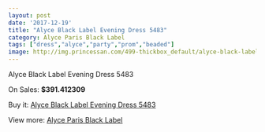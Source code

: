 ```yaml
---
layout: post
date: '2017-12-19'
title: "Alyce Black Label Evening Dress 5483"
category: Alyce Paris Black Label
tags: ["dress","alyce","party","prom","beaded"]
image: http://img.princessan.com/499-thickbox_default/alyce-black-label-evening-dress-5483.jpg
---
```

Alyce Black Label Evening Dress 5483

On Sales: **$391.412309**
<a href="https://www.princessan.com/en/alyce-paris-black-label/242-alyce-black-label-evening-dress-5483.html"><amp-img layout="responsive" width="600" height="600" src="//img.princessan.com/499-thickbox_default/alyce-black-label-evening-dress-5483.jpg" alt="Alyce Black Label Evening Dress 5483 0" /></a>
<a href="https://www.princessan.com/en/alyce-paris-black-label/242-alyce-black-label-evening-dress-5483.html"><amp-img layout="responsive" width="600" height="600" src="//img.princessan.com/500-thickbox_default/alyce-black-label-evening-dress-5483.jpg" alt="Alyce Black Label Evening Dress 5483 1" /></a>

Buy it: [Alyce Black Label Evening Dress 5483](https://www.princessan.com/en/alyce-paris-black-label/242-alyce-black-label-evening-dress-5483.html "Alyce Black Label Evening Dress 5483")

View more: [Alyce Paris Black Label](https://www.princessan.com/en/5-alyce-paris-black-label "Alyce Paris Black Label")